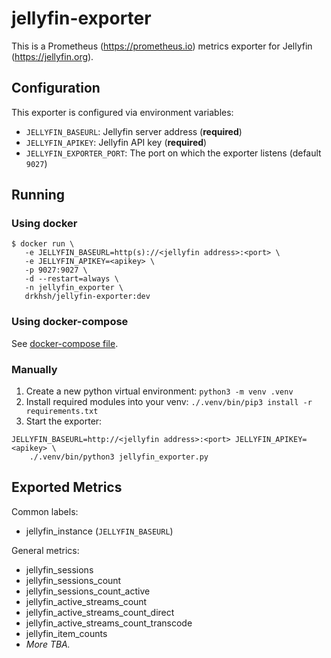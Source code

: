 # jellyfin-exporter

This is a Prometheus (https://prometheus.io) metrics exporter for Jellyfin
(https://jellyfin.org).

## Configuration

This exporter is configured via environment variables:

- `JELLYFIN_BASEURL`: Jellyfin server address (**required**)
- `JELLYFIN_APIKEY`: Jellyfin API key (**required**)
- `JELLYFIN_EXPORTER_PORT`: The port on which the exporter listens
  (default `9027`)

## Running

### Using docker

```
$ docker run \
   -e JELLYFIN_BASEURL=http(s)://<jellyfin address>:<port> \
   -e JELLYFIN_APIKEY=<apikey> \
   -p 9027:9027 \
   -d --restart=always \
   -n jellyfin_exporter \
   drkhsh/jellyfin-exporter:dev
```

### Using docker-compose

See [docker-compose file](docker-compose.yml).

### Manually

1. Create a new python virtual environment: `python3 -m venv .venv`
2. Install required modules into your venv:
   `./.venv/bin/pip3 install -r requirements.txt`
3. Start the exporter:

```
JELLYFIN_BASEURL=http://<jellyfin address>:<port> JELLYFIN_APIKEY=<apikey> \
	./.venv/bin/python3 jellyfin_exporter.py
```

## Exported Metrics

Common labels:
  - jellyfin_instance (`JELLYFIN_BASEURL`)

General metrics:
- jellyfin_sessions
- jellyfin_sessions_count
- jellyfin_sessions_count_active
- jellyfin_active_streams_count
- jellyfin_active_streams_count_direct
- jellyfin_active_streams_count_transcode
- jellyfin_item_counts
- *More TBA.*

